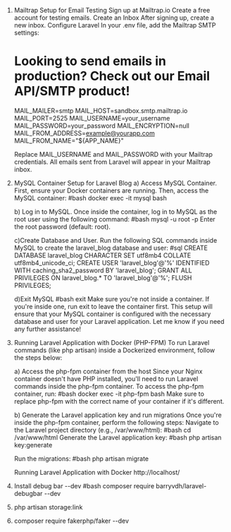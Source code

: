 1) Mailtrap Setup for Email Testing
    Sign up at Mailtrap.io
    Create a free account for testing emails.
    Create an Inbox
    After signing up, create a new inbox.
    Configure Laravel
    In your .env file, add the Mailtrap SMTP settings:
    
    # Looking to send emails in production? Check out our Email API/SMTP product!
    MAIL_MAILER=smtp
    MAIL_HOST=sandbox.smtp.mailtrap.io
    MAIL_PORT=2525
    MAIL_USERNAME=your_username
    MAIL_PASSWORD=your_password
    MAIL_ENCRYPTION=null
    MAIL_FROM_ADDRESS=example@yourapp.com
    MAIL_FROM_NAME="${APP_NAME}"
    
    Replace MAIL_USERNAME and MAIL_PASSWORD with your Mailtrap credentials.
    All emails sent from Laravel will appear in your Mailtrap inbox.

2) MySQL Container Setup for Laravel Blog
    a) Access MySQL Container. First, ensure your Docker containers are running. Then, access the MySQL container:
    #bash
    docker exec -it mysql bash
    
    b) Log in to MySQL. Once inside the container, log in to MySQL as the root user using the following command:
    #bash
    mysql -u root -p
    Enter the root password (default: root).
    
    c)Create Database and User. Run the following SQL commands inside MySQL to create the laravel_blog database and user:
    #sql
    CREATE DATABASE laravel_blog CHARACTER SET utf8mb4 COLLATE utf8mb4_unicode_ci;
    CREATE USER 'laravel_blog'@'%' IDENTIFIED WITH caching_sha2_password BY 'laravel_blog';
    GRANT ALL PRIVILEGES ON laravel_blog.* TO 'laravel_blog'@'%';
    FLUSH PRIVILEGES;
    
    d)Exit MySQL
    #bash
    exit
    Make sure you're not inside a container. If you're inside one, run exit to leave the container first.
    This setup will ensure that your MySQL container is configured with the necessary database and user for your Laravel application. Let me know if you need any further assistance!

3) Running Laravel Application with Docker (PHP-FPM)
   To run Laravel commands (like php artisan) inside a Dockerized environment, follow the steps below:

    a) Access the php-fpm container from the host
    Since your Nginx container doesn't have PHP installed, you'll need to run Laravel commands inside the php-fpm container. To access the php-fpm container, run: 
    #bash
    docker exec -it php-fpm bash
    Make sure to replace php-fpm with the correct name of your container if it's different.
    
    b) Generate the Laravel application key and run migrations
    Once you're inside the php-fpm container, perform the following steps:
    Navigate to the Laravel project directory (e.g., /var/www/html):
    #bash
    cd /var/www/html
    Generate the Laravel application key:
    #bash
    php artisan key:generate

    Run the migrations:
    #bash
    php artisan migrate

   Running Laravel Application with Docker http://localhost/

4) Install debug bar --dev
   #bash
   composer require barryvdh/laravel-debugbar --dev

5) php artisan storage:link
6) composer require fakerphp/faker --dev




